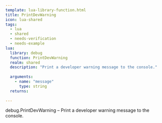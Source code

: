```yaml
---
template: lua-library-function.html
title: PrintDevWarning
icon: lua-shared
tags:
  - lua
  - shared
  - needs-verification
  - needs-example
lua:
  library: debug
  function: PrintDevWarning
  realm: shared
  description: "Print a developer warning message to the console."
  
  arguments:
    - name: "message"
      type: string
  returns:
    
---
```


<div class="lua__search__keywords">
debug.PrintDevWarning &#x2013; Print a developer warning message to the console.
</div>
